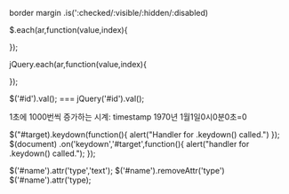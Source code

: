 border
margin
.is(':checked/:visible/:hidden/:disabled)

$.each(ar,function(value,index){

});

jQuery.each(ar,function(value,index){

});

$('#id').val(); === jQuery('#id').val();

1초에 1000번씩 증가하는 시계: timestamp
1970년 1월1일0시0분0초=0

$("#target).keydown(function(){
    alert("Handler for .keydown() called.")
});
$(document)
.on('keydown','#target',function(){
    alert("handler for .keydown() called.");
});

$('#name').attr('type','text'); $('#name').removeAttr('type')
$('#name').attr('type);
